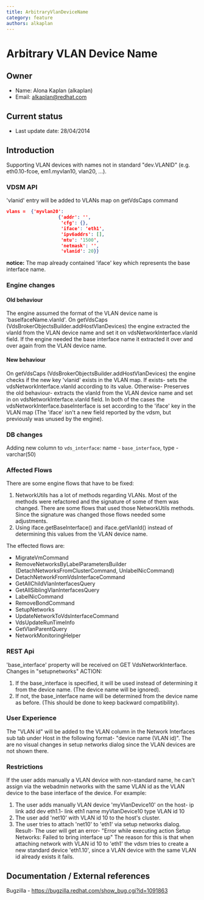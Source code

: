 ```yaml
---
title: ArbitraryVlanDeviceName
category: feature
authors: alkaplan
---
```


# Arbitrary VLAN Device Name

## Owner

*   Name: Alona Kaplan (alkaplan)
*   Email: <alkaplan@redhat.com>

## Current status

*   Last update date: 28/04/2014

## Introduction

Supporting VLAN devices with names not in standard "dev.VLANID" (e.g. eth0.10-fcoe, em1.myvlan10, vlan20, ...).

### VDSM API

'vlanid' entry will be added to VLANs map on getVdsCaps command

```json
vlans =  {'myvlan20':
                   {'addr': '',
                    'cfg': {},
                    'iface': 'eth1',
                    'ipv6addrs': [],
                    'mtu': '1500',
                    'netmask': '',
                    'vlanid': 20}} 
```

**notice:** The map already contained 'iface' key which represents the base interface name.

### Engine changes

#### Old behaviour

The engine assumed the format of the VLAN device name is 'baseIfaceName.vlanId'.
On getVdsCaps (VdsBrokerObjectsBuilder.addHostVlanDevices) the engine extracted the vlanId from the VLAN device name and set it on vdsNetworkInterface.vlanId field.
If the engine needed the base interface name it extracted it over and over again from the VLAN device name.

#### New behaviour

On getVdsCaps (VdsBrokerObjectsBuilder.addHostVlanDevices) the engine checks if the new key 'vlanid' exists in the VLAN map. If exists- sets the vdsNetworkInterface.vlanId according to its value. Otherwise- Preserves the old behaviour- extracts the vlanId from the VLAN device name and set in on vdsNetworkInterface.vlanId field. In both of the cases the vdsNetworkInterface.baseInterface is set according to the 'iface' key in the VLAN map (The 'iface' isn't a new field reported by the vdsm, but previously was unused by the engine).

### DB changes

Adding new column to `vds_interface`: name - `base_interface`, type - varchar(50)

### Affected Flows

There are some engine flows that have to be fixed:

1. NetworkUtils has a lot of methods regarding VLANs. Most of the methods were refactored and the signature of some of them was changed.
There are some flows that used those NetworkUtils methods. Since the signature was changed those flows needed some adjustments.
2. Using iface.getBaseInterface() and iface.getVlanId() instead of determining this values from the VLAN device name.

The effected flows are:

* MigrateVmCommand
* RemoveNetworksByLabelParametersBuilder (DetachNetworksFromClusterCommand, UnlabelNicCommand)
* DetachNetworkFromVdsInterfaceCommand
* GetAllChildVlanInterfacesQuery
* GetAllSiblingVlanInterfacesQuery
* LabelNicCommand
* RemoveBondCommand
* SetupNetworks
* UpdateNetworkToVdsInterfaceCommand
* VdsUpdateRunTimeInfo
* GetVlanParentQuery
* NetworkMonitoringHelper

### REST Api

'base_interface' property will be received on GET VdsNetworkInterface.
Changes in "setupnetworks" ACTION:

1. If the base_interface is specified, it will be used instead of determining it from the device name. (The device name will be ignored).
2. If not, the base_interface name will be determined from the device name as before. (This should be done to keep backward compatibility).

### User Experience

The "VLAN id" will be added to the VLAN column in the Network Interfaces sub tab under Host in the following format- "device name (VLAN id)". The are no visual changes in setup networks dialog since the VLAN devices are not shown there.

### Restrictions

If the user adds manually a VLAN device with non-standard name, he can't assign via the webadmin networks with the same VLAN id as the VLAN device to the base interface of the device.
For example:

1. The user adds manually VLAN device 'myVlanDevice10' on the host- ip link add dev eth1.1- link eth1 name myVlanDevice10 type VLAN id 10
2. The user add 'net10' with VLAN id 10 to the host's cluster.
3. The user tries to attach 'net10' to 'eth1' via setup networks dialog.
Result-
The user will get an error- "Error while executing action Setup Networks: Failed to bring interface up"
The reason for this is that when attaching network with VLAN id 10 to 'eth1' the vdsm tries to create a new standard device 'eth1.10', since a VLAN device with the same VLAN id already exists it fails.

## Documentation / External references

Bugzilla - <https://bugzilla.redhat.com/show_bug.cgi?id=1091863>


